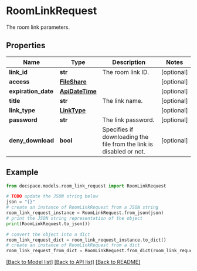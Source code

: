 # RoomLinkRequest

The room link parameters.

## Properties

Name | Type | Description | Notes
------------ | ------------- | ------------- | -------------
**link_id** | **str** | The room link ID. | [optional] 
**access** | [**FileShare**](FileShare.md) |  | [optional] 
**expiration_date** | [**ApiDateTime**](ApiDateTime.md) |  | [optional] 
**title** | **str** | The link name. | [optional] 
**link_type** | [**LinkType**](LinkType.md) |  | [optional] 
**password** | **str** | The link password. | [optional] 
**deny_download** | **bool** | Specifies if downloading the file from the link is disabled or not. | [optional] 

## Example

```python
from docspace.models.room_link_request import RoomLinkRequest

# TODO update the JSON string below
json = "{}"
# create an instance of RoomLinkRequest from a JSON string
room_link_request_instance = RoomLinkRequest.from_json(json)
# print the JSON string representation of the object
print(RoomLinkRequest.to_json())

# convert the object into a dict
room_link_request_dict = room_link_request_instance.to_dict()
# create an instance of RoomLinkRequest from a dict
room_link_request_from_dict = RoomLinkRequest.from_dict(room_link_request_dict)
```
[[Back to Model list]](../README.md#documentation-for-models) [[Back to API list]](../README.md#documentation-for-api-endpoints) [[Back to README]](../README.md)


